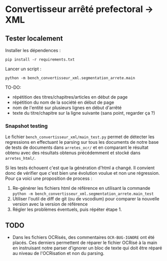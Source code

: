 Convertisseur arrêté prefectoral -> XML
============================================

Tester localement
------------------------------

Installer les dépendences :

```
pip install -r requirements.txt
```

Lancer un script :

```
python -m bench_convertisseur_xml.segmentation_arrete.main
```

TO-DO:
- répétition des titres/chapitres/articles en début de page
- répétition du nom de la société en début de page
- nom de l'entité sur plusieurs lignes en début d'arrêté 
- texte du titre/chapitre sur la ligne suivante (sans point, regarder ça ?)


### Snapshot testing

Le fichier `bench_convertisseur_xml/main_test.py` permet de détecter les regressions en effectuant le parsing sur tous les documents de notre base de tests de documents dans `arretes_ocr/` et en comparant le résultat obtenu avec des résultats obtenus précédemment et stocké dans `arretes_html/`.

Si les tests échouent c'est que la génération d'html a changé. Il convient donc de vérifier que c'est bien une évolution voulue et non une régression. Pour ça voici une proposition de process : 

1. Re-générer les fichiers html de référence en utilisant la commande `python -m bench_convertisseur_xml.segmentation_arrete.main_test`
2. Utiliser l'outil de diff de git (ou de vscodium) pour comparer la nouvelle version avec la version de référence
3. Régler les problèmes éventuels, puis répéter étape 1. 


TODO 
-----------

- Dans les fichiers OCRisés, des commentaires `OCR-BUG-IGNORE` ont été placés. Ces derniers permettent de réparer le fichier OCRisé à la main en instruisant notre parser d'ignorer un bloc de texte qui doit être réparé au niveau de l'OCRisation et non du parsing.
